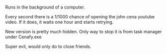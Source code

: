 Runs in the background of a computer.

Every second there is a 1/1000 chance of opening the john cena youtube video.
If it does, it waits one hour and starts retrying. 

New version is pretty much hidden. Only way to stop it is from task manager under Cenafy.exe

Super evil, would only do to close friends.

